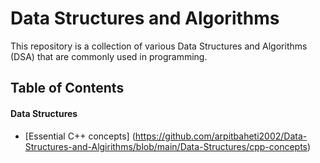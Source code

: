 # Data Structures and Algorithms
This repository is a collection of various Data Structures and Algorithms (DSA) that are commonly used in programming.

## Table of Contents
#### **Data Structures**
* [Essential C++ concepts] (https://github.com/arpitbaheti2002/Data-Structures-and-Algirithms/blob/main/Data-Structures/cpp-concepts)
	  
